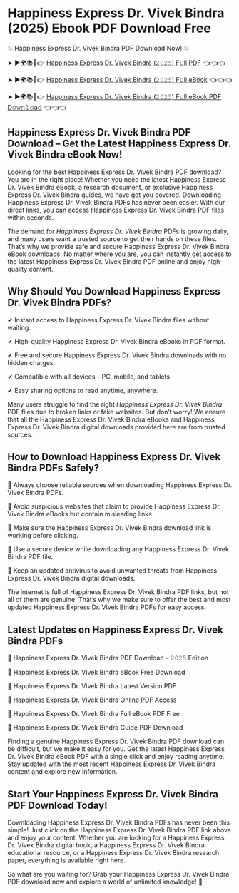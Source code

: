 # Happiness Express Dr. Vivek Bindra (2025) Ebook PDF Download Free

💥 Happiness Express Dr. Vivek Bindra PDF Download Now! 💥

➤ ►🌍📚📱👉 [Happiness Express Dr. Vivek Bindra (𝟸𝟶𝟸𝟻) F𝚞ll PDF](https://getpdf.xyz/happiness-express-dr.-vivek-bindra) 👈👈👈


➤ ►🌍📚📱👉 [Happiness Express Dr. Vivek Bindra (𝟸𝟶𝟸𝟻) F𝚞ll eBook](https://getpdf.xyz/happiness-express-dr.-vivek-bindra) 👈👈👈


➤ ►🌍📚📱👉 [Happiness Express Dr. Vivek Bindra (𝟸𝟶𝟸𝟻) F𝚞ll eBook PDF D𝚘𝚠𝚗𝚕𝚘a𝚍](https://getpdf.xyz/happiness-express-dr.-vivek-bindra) 👈👈👈


## Happiness Express Dr. Vivek Bindra PDF Download – Get the Latest Happiness Express Dr. Vivek Bindra eBook Now!

Looking for the best Happiness Express Dr. Vivek Bindra PDF download? You are in the right place! Whether you need the latest Happiness Express Dr. Vivek Bindra eBook, a research document, or exclusive Happiness Express Dr. Vivek Bindra guides, we have got you covered. Downloading Happiness Express Dr. Vivek Bindra PDFs has never been easier. With our direct links, you can access Happiness Express Dr. Vivek Bindra PDF files within seconds.

The demand for *Happiness Express Dr. Vivek Bindra* PDFs is growing daily, and many users want a trusted source to get their hands on these files. That’s why we provide safe and secure Happiness Express Dr. Vivek Bindra eBook downloads. No matter where you are, you can instantly get access to the latest Happiness Express Dr. Vivek Bindra PDF online and enjoy high-quality content.

## Why Should You Download Happiness Express Dr. Vivek Bindra PDFs?

✔ Instant access to Happiness Express Dr. Vivek Bindra files without waiting.

✔ High-quality Happiness Express Dr. Vivek Bindra eBooks in PDF format.

✔ Free and secure Happiness Express Dr. Vivek Bindra downloads with no hidden charges.

✔ Compatible with all devices – PC, mobile, and tablets.

✔ Easy sharing options to read anytime, anywhere.

Many users struggle to find the right *Happiness Express Dr. Vivek Bindra* PDF files due to broken links or fake websites. But don’t worry! We ensure that all the Happiness Express Dr. Vivek Bindra eBooks and Happiness Express Dr. Vivek Bindra digital downloads provided here are from trusted sources.

## How to Download Happiness Express Dr. Vivek Bindra PDFs Safely?

📌 Always choose reliable sources when downloading Happiness Express Dr. Vivek Bindra PDFs.

📌 Avoid suspicious websites that claim to provide Happiness Express Dr. Vivek Bindra eBooks but contain misleading links.

📌 Make sure the Happiness Express Dr. Vivek Bindra download link is working before clicking.

📌 Use a secure device while downloading any Happiness Express Dr. Vivek Bindra PDF file.

📌 Keep an updated antivirus to avoid unwanted threats from Happiness Express Dr. Vivek Bindra digital downloads.

The internet is full of Happiness Express Dr. Vivek Bindra PDF links, but not all of them are genuine. That’s why we make sure to offer the best and most updated Happiness Express Dr. Vivek Bindra PDFs for easy access.

## Latest Updates on Happiness Express Dr. Vivek Bindra PDFs

🔹 Happiness Express Dr. Vivek Bindra PDF Download – 𝟸𝟶𝟸𝟻 Edition

🔹 Happiness Express Dr. Vivek Bindra eBook Free Download

🔹 Happiness Express Dr. Vivek Bindra Latest Version PDF

🔹 Happiness Express Dr. Vivek Bindra Online PDF Access

🔹 Happiness Express Dr. Vivek Bindra Full eBook PDF Free

🔹 Happiness Express Dr. Vivek Bindra Guide PDF Download

Finding a genuine Happiness Express Dr. Vivek Bindra PDF download can be difficult, but we make it easy for you. Get the latest Happiness Express Dr. Vivek Bindra eBook PDF with a single click and enjoy reading anytime. Stay updated with the most recent Happiness Express Dr. Vivek Bindra content and explore new information.

## Start Your Happiness Express Dr. Vivek Bindra PDF Download Today!

Downloading Happiness Express Dr. Vivek Bindra PDFs has never been this simple! Just click on the Happiness Express Dr. Vivek Bindra PDF link above and enjoy your content. Whether you are looking for a Happiness Express Dr. Vivek Bindra digital book, a Happiness Express Dr. Vivek Bindra educational resource, or a Happiness Express Dr. Vivek Bindra research paper, everything is available right here.

So what are you waiting for? Grab your Happiness Express Dr. Vivek Bindra PDF download now and explore a world of unlimited knowledge! 🚀